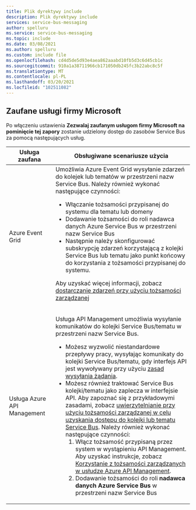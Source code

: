 ```yaml
---
title: Plik dyrektywy include
description: Plik dyrektywy include
services: service-bus-messaging
author: spelluru
ms.service: service-bus-messaging
ms.topic: include
ms.date: 03/08/2021
ms.author: spelluru
ms.custom: include file
ms.openlocfilehash: cd4d5de5d93e4aea862aaabd10fb5d3c6d45cb1c
ms.sourcegitcommit: 910a1a38711966cb171050db245fc3b22abc8c5f
ms.translationtype: MT
ms.contentlocale: pl-PL
ms.lasthandoff: 03/20/2021
ms.locfileid: "102511082"
---
```

## <a name="trusted-microsoft-services"></a>Zaufane usługi firmy Microsoft
Po włączeniu ustawienia **Zezwalaj zaufanym usługom firmy Microsoft na pominięcie tej zapory** zostanie udzielony dostęp do zasobów Service Bus za pomocą następujących usług.

| Usługa zaufana | Obsługiwane scenariusze użycia | 
| --------------- | ------------------------- | 
| Azure Event Grid | Umożliwia Azure Event Grid wysyłanie zdarzeń do kolejek lub tematów w przestrzeni nazw Service Bus. Należy również wykonać następujące czynności: <ul><li>Włączanie tożsamości przypisanej do systemu dla tematu lub domeny</li><li>Dodawanie tożsamości do roli nadawca danych Azure Service Bus w przestrzeni nazw Service Bus</li><li>Następnie należy skonfigurować subskrypcję zdarzeń korzystającą z kolejki Service Bus lub tematu jako punkt końcowy do korzystania z tożsamości przypisanej do systemu.</li></ul> <p>Aby uzyskać więcej informacji, zobacz [dostarczanie zdarzeń przy użyciu tożsamości zarządzanej](../articles/event-grid/managed-service-identity.md)</p>|
| Usługa Azure API Management | <p>Usługa API Management umożliwia wysyłanie komunikatów do kolejki Service Bus/tematu w przestrzeni nazw Service Bus.</p><ul><li>Możesz wyzwolić niestandardowe przepływy pracy, wysyłając komunikaty do kolejki Service Bus/tematu, gdy interfejs API jest wywoływany przy użyciu [zasad wysyłania żądania](../articles/api-management/api-management-sample-send-request.md).</li><li>Możesz również traktować Service Bus kolejki/tematu jako zaplecza w interfejsie API. Aby zapoznać się z przykładowymi zasadami, zobacz [uwierzytelnianie przy użyciu tożsamości zarządzanej w celu uzyskania dostępu do kolejki lub tematu Service Bus](https://github.com/Azure/api-management-policy-snippets/blob/master/examples/Authenticate%20using%20Managed%20Identity%20to%20access%20Service%20Bus.xml). Należy również wykonać następujące czynności:<ol><li>Włącz tożsamość przypisaną przez system w wystąpieniu API Management. Aby uzyskać instrukcje, zobacz [Korzystanie z tożsamości zarządzanych w usłudze Azure API Management](../articles/api-management/api-management-howto-use-managed-service-identity.md).</li><li>Dodawanie tożsamości do roli **nadawca danych Azure Service Bus** w przestrzeni nazw Service Bus</li></ol></li></ul> | 